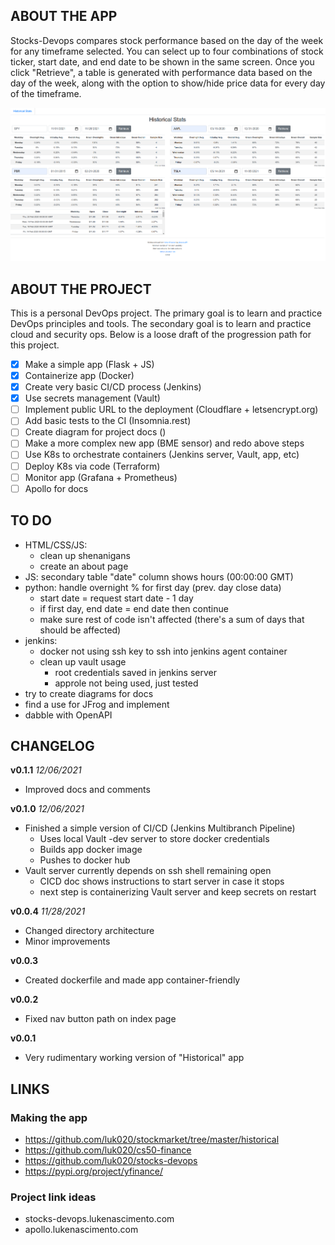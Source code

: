 ## ABOUT THE APP

Stocks-Devops compares stock performance based on the day of the week for any timeframe selected. You can select up to four combinations of stock ticker, start date, and end date to be shown in the same screen. Once you click "Retrieve", a table is generated with performance data based on the day of the week, along with the option to show/hide price data for every day of the timeframe.

![App main page screenshot](./docs/images/screenshot1.png)

## ABOUT THE PROJECT

This is a personal DevOps project. The primary goal is to learn and practice DevOps principles and tools. The secondary goal is to learn and practice cloud and security ops. Below is a loose draft of the progression path for this project.

- [x] Make a simple app (Flask + JS)
- [x] Containerize app (Docker)
- [x] Create very basic CI/CD process (Jenkins)
- [x] Use secrets management (Vault)
- [ ] Implement public URL to the deployment (Cloudflare + letsencrypt.org)
- [ ] Add basic tests to the CI (Insomnia.rest)
- [ ] Create diagram for project docs ()
- [ ] Make a more complex new app (BME sensor) and redo above steps
- [ ] Use K8s to orchestrate containers (Jenkins server, Vault, app, etc)
- [ ] Deploy K8s via code (Terraform)
- [ ] Monitor app (Grafana + Prometheus)
- [ ] Apollo for docs

## TO DO

- HTML/CSS/JS:
    - clean up shenanigans
    - create an about page
- JS: secondary table "date" column shows hours (00:00:00 GMT)
- python: handle overnight % for first day (prev. day close data)
    - start date = request start date - 1 day
    - if first day, end date = end date then continue
    - make sure rest of code isn't affected (there's a sum of days that should be affected)
- jenkins:
    - docker not using ssh key to ssh into jenkins agent container
    - clean up vault usage
        - root credentials saved in jenkins server
        - approle not being used, just tested
- try to create diagrams for docs
- find a use for JFrog and implement
- dabble with OpenAPI

## CHANGELOG

**v0.1.1** *12/06/2021*
- Improved docs and comments

**v0.1.0** *12/06/2021*
- Finished a simple version of CI/CD (Jenkins Multibranch Pipeline)
    - Uses local Vault -dev server to store docker credentials
    - Builds app docker image
    - Pushes to docker hub
- Vault server currently depends on ssh shell remaining open
    - CICD doc shows instructions to start server in case it stops
    - next step is containerizing Vault server and keep secrets on restart

**v0.0.4** *11/28/2021*
- Changed directory architecture
- Minor improvements

**v0.0.3**
- Created dockerfile and made app container-friendly

**v0.0.2**
- Fixed nav button path on index page

**v0.0.1**
- Very rudimentary working version of "Historical" app

## LINKS

### Making the app

- https://github.com/luk020/stockmarket/tree/master/historical
- https://github.com/luk020/cs50-finance
- https://github.com/luk020/stocks-devops
- https://pypi.org/project/yfinance/

### Project link ideas

- stocks-devops.lukenascimento.com
- apollo.lukenascimento.com
